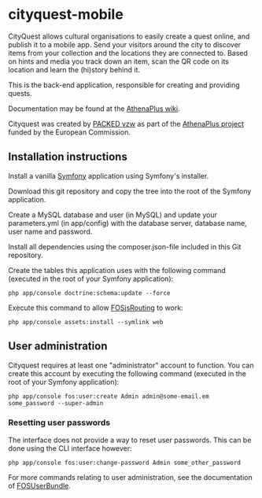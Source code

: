 # cityquest-mobile
 CityQuest allows cultural organisations to easily create a quest online, and publish it to a mobile app.   Send your visitors around the city to discover items from your collection and the locations they are connected to.   Based on hints and media you track down an item, scan the QR code on its location and learn the (hi)story behind it.
 
 This is the back-end application, responsible for creating and providing quests.
 
 Documentation may be found at the [AthenaPlus wiki](http://wiki.athenaplus.eu/index.php/CityQuest).
 
 Cityquest was created by [PACKED vzw](http://packed.be/) as part of the [AthenaPlus project](http://www.athenaplus.eu/) funded by the European Commission.


## Installation instructions
Install a vanilla [Symfony](https://symfony.com/) application using Symfony's installer.

Download this git repository and copy the tree into the root of the Symfony application.

Create a MySQL database and user (in MySQL) and update your parameters.yml (in app/config) with the database server, database name, user name and password.

Install all dependencies using the composer.json-file included in this Git repository.

Create the tables this application uses with the following command (executed in the root of your Symfony application):
```
php app/console doctrine:schema:update --force
```

Execute this command to allow [FOSjsRouting](https://github.com/FriendsOfSymfony/FOSJsRoutingBundle/blob/master/Resources/doc/index.md) to work:
```
php app/console assets:install --symlink web
```

## User administration
Cityquest requires at least one "administrator" account to function. You can create this account by executing the following command (executed in the root of your Symfony application):
```
php app/console fos:user:create Admin admin@some-email.em some_password --super-admin
```

### Resetting user passwords
The interface does not provide a way to reset user passwords. This can be done using the CLI interface however:
```
php app/console fos:user:change-password Admin some_other_password
```

For more commands relating to user administration, see the documentation of [FOSUserBundle](https://symfony.com/doc/master/bundles/FOSUserBundle/command_line_tools.html).
